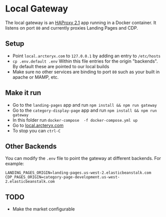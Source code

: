 # Local Gateway

The local gateway is an [HAProxy 2.1](http://cbonte.github.io/haproxy-dconv/) app running in a Docker container. It listens on port `80` and currently proxies Landing Pages and CDP.

## Setup

- Point `local.arcteryx.com` to `127.0.0.1` by adding an entry to `/etc/hosts`
- `cp .env.default .env` Within this file entries for the origin "backends". By default these are pointed to our local builds
- Make sure no other services are binding to port `80` such as your built in apache or MAMP, etc. 

## Make it run

- Go to the `landing-pages` app and run `npm install && npm run gateway`
- Go to the `category-display-page` app and run `npm install && npm run gateway`
- In this folder run `docker-compose  -f docker-compose.yml up`
- Go to [local.arcteryx.com](http://local.arcteryx.com)
- To stop you can `ctrl-C`

## Other Backends

You can modify the `.env` file to point the gateway at different backends. For example:
```
LANDING_PAGES_ORIGIN=landing-pages.us-west-2.elasticbeanstalk.com
CDP_PAGES_ORIGIN=category-page-development.us-west-2.elasticbeanstalk.com
```

## TODO

- Make the market configurable
